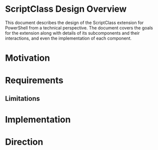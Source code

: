 ScriptClass Design Overview
===========================

This document describes the design of the ScriptClass extension for PowerShell from a technical perspective. The document covers the goals for the extension along with details of its subcomponents and their interactions, and even the implementation of each component.

# Motivation

# Requirements

## Limitations

# Implementation

# Direction


